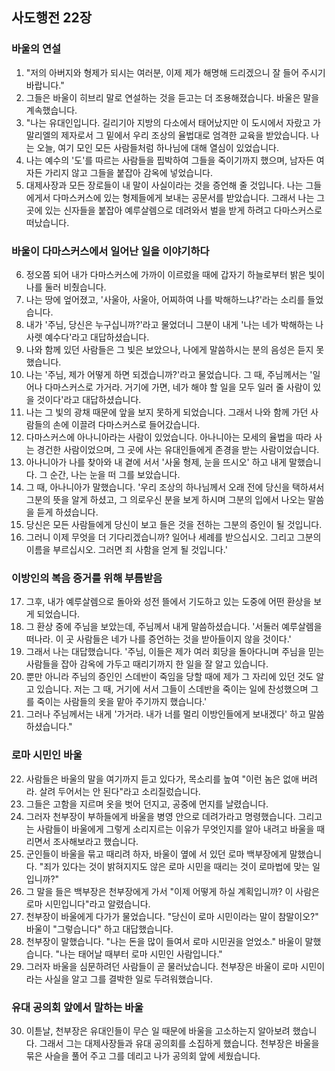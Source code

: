 ## 사도행전 22장

### 바울의 연설
1. "저의 아버지와 형제가 되시는 여러분, 이제 제가 해명해 드리겠으니 잘 들어 주시기 바랍니다."
2. 그들은 바울이 히브리 말로 연설하는 것을 듣고는 더 조용해졌습니다. 바울은 말을 계속했습니다.
3. "나는 유대인입니다. 길리기아 지방의 다소에서 태어났지만 이 도시에서 자랐고 가말리엘의 제자로서 그 밑에서 우리 조상의 율법대로 엄격한 교육을 받았습니다. 나는 오늘, 여기 모인 모든 사람들처럼 하나님에 대해 열심이 있었습니다.
4. 나는 예수의 '도'를 따르는 사람들을 핍박하여 그들을 죽이기까지 했으며, 남자든 여자든 가리지 않고 그들을 붙잡아 감옥에 넣었습니다.
5. 대제사장과 모든 장로들이 내 말이 사실이라는 것을 증언해 줄 것입니다. 나는 그들에게서 다마스커스에 있는 형제들에게 보내는 공문서를 받았습니다. 그래서 나는 그 곳에 있는 신자들을 붙잡아 예루살렘으로 데려와서 벌을 받게 하려고 다마스커스로 떠났습니다.
### 바울이 다마스커스에서 일어난 일을 이야기하다
6. 정오쯤 되어 내가 다마스커스에 가까이 이르렀을 때에 갑자기 하늘로부터 밝은 빛이 나를 둘러 비췄습니다.
7. 나는 땅에 엎어졌고, '사울아, 사울아, 어찌하여 나를 박해하느냐?'라는 소리를 들었습니다.
8. 내가 '주님, 당신은 누구십니까?'라고 물었더니 그분이 내게 '나는 네가 박해하는 나사렛 예수다'라고 대답하셨습니다.
9. 나와 함께 있던 사람들은 그 빛은 보았으나, 나에게 말씀하시는 분의 음성은 듣지 못했습니다.
10. 나는 '주님, 제가 어떻게 하면 되겠습니까?'라고 물었습니다. 그 때, 주님께서는 '일어나 다마스커스로 가거라. 거기에 가면, 네가 해야 할 일을 모두 일러 줄 사람이 있을 것이다'라고 대답하셨습니다.
11. 나는 그 빛의 광채 때문에 앞을 보지 못하게 되었습니다. 그래서 나와 함께 가던 사람들의 손에 이끌려 다마스커스로 들어갔습니다.
12. 다마스커스에 아나니아라는 사람이 있었습니다. 아나니아는 모세의 율법을 따라 사는 경건한 사람이었으며, 그 곳에 사는 유대인들에게 존경을 받는 사람이었습니다.
13. 아나니아가 나를 찾아와 내 곁에 서서 '사울 형제, 눈을 뜨시오' 하고 내게 말했습니다. 그 순간, 나는 눈을 떠 그를 보았습니다.
14. 그 때, 아나니아가 말했습니다. '우리 조상의 하나님께서 오래 전에 당신을 택하셔서 그분의 뜻을 알게 하셨고, 그 의로우신 분을 보게 하시며 그분의 입에서 나오는 말씀을 듣게 하셨습니다.
15. 당신은 모든 사람들에게 당신이 보고 들은 것을 전하는 그분의 증인이 될 것입니다.
16. 그러니 이제 무엇을 더 기다리겠습니까? 일어나 세례를 받으십시오. 그리고 그분의 이름을 부르십시오. 그러면 죄 사함을 얻게 될 것입니다.'
### 이방인의 복음 증거를 위해 부름받음
17. 그후, 내가 예루살렘으로 돌아와 성전 뜰에서 기도하고 있는 도중에 어떤 환상을 보게 되었습니다.
18. 그 환상 중에 주님을 보았는데, 주님께서 내게 말씀하셨습니다. '서둘러 예루살렘을 떠나라. 이 곳 사람들은 네가 나를 증언하는 것을 받아들이지 않을 것이다.'
19. 그래서 나는 대답했습니다. '주님, 이들은 제가 여러 회당을 돌아다니며 주님을 믿는 사람들을 잡아 감옥에 가두고 때리기까지 한 일을 잘 알고 있습니다.
20. 뿐만 아니라 주님의 증인인 스데반이 죽임을 당할 때에 제가 그 자리에 있던 것도 알고 있습니다. 저는 그 때, 거기에 서서 그들이 스데반을 죽이는 일에 찬성했으며 그를 죽이는 사람들의 옷을 맡아 주기까지 했습니다.'
21. 그러나 주님께서는 내게 '가거라. 내가 너를 멀리 이방인들에게 보내겠다' 하고 말씀하셨습니다."
### 로마 시민인 바울
22. 사람들은 바울의 말을 여기까지 듣고 있다가, 목소리를 높여 "이런 놈은 없애 버려라. 살려 두어서는 안 된다"라고 소리질렀습니다.
23. 그들은 고함을 지르며 옷을 벗어 던지고, 공중에 먼지를 날렸습니다.
24. 그러자 천부장이 부하들에게 바울을 병영 안으로 데려가라고 명령했습니다. 그리고는 사람들이 바울에게 그렇게 소리지르는 이유가 무엇인지를 알아 내려고 바울을 때리면서 조사해보라고 했습니다.
25. 군인들이 바울을 묶고 때리려 하자, 바울이 옆에 서 있던 로마 백부장에게 말했습니다. "죄가 있다는 것이 밝혀지지도 않은 로마 시민을 때리는 것이 로마법에 맞는 일입니까?"
26. 그 말을 들은 백부장은 천부장에게 가서 "이제 어떻게 하실 계획입니까? 이 사람은 로마 시민입니다"라고 알렸습니다.
27. 천부장이 바울에게 다가가 물었습니다. "당신이 로마 시민이라는 말이 참말이오?" 바울이 "그렇습니다" 하고 대답했습니다.
28. 천부장이 말했습니다. "나는 돈을 많이 들여서 로마 시민권을 얻었소." 바울이 말했습니다. "나는 태어날 때부터 로마 시민인 사람입니다."
29. 그러자 바울을 심문하려던 사람들이 곧 물러났습니다. 천부장은 바울이 로마 시민이라는 사실을 알고 그를 결박한 일로 두려워했습니다.
### 유대 공의회 앞에서 말하는 바울
30. 이튿날, 천부장은 유대인들이 무슨 일 때문에 바울을 고소하는지 알아보려 했습니다. 그래서 그는 대제사장들과 유대 공의회를 소집하게 했습니다. 천부장은 바울을 묶은 사슬을 풀어 주고 그를 데리고 나가 공의회 앞에 세웠습니다.